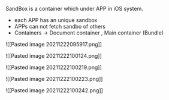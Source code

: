 SandBox is a container which under APP in iOS system.
-   each APP has an unique sandbox
-   APPs can not fetch sandbo of others
-   Containers → Document container , Main container (Bundle) 

![[Pasted image 20211222095917.png]]

![[Pasted image 20211222100124.png]]

![[Pasted image 20211222100219.png]]

![[Pasted image 20211222100223.png]]

![[Pasted image 20211222100242.png]]